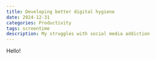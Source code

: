 ```yaml
---
title: Developing better digital hygiene
date: 2024-12-31
categories: Productivity
tags: screentime
description: My struggles with social media addiction
---
```

Hello!